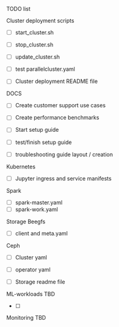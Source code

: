TODO list

Cluster deployment scripts
- [ ] start_cluster.sh
- [ ] stop_cluster.sh
- [ ] update_cluster.sh

- [ ] test parallelcluster.yaml

- [ ] Cluster deployment README file

DOCS

- [ ] Create customer support use cases
- [ ] Create performance benchmarks
- [ ] Start setup guide
- [ ] test/finish setup guide

- [ ] troubleshooting guide layout / creation

Kubernetes
- [ ] Jupyter ingress and service  manifests

Spark

- [ ] spark-master.yaml
- [ ] spark-work.yaml

Storage
Beegfs
- [ ] client and meta.yaml

Ceph
- [ ] Cluster yaml
- [ ] operator yaml

- [ ] Storage readme file


ML-workloads TBD

- [ ]

Monitoring TBD